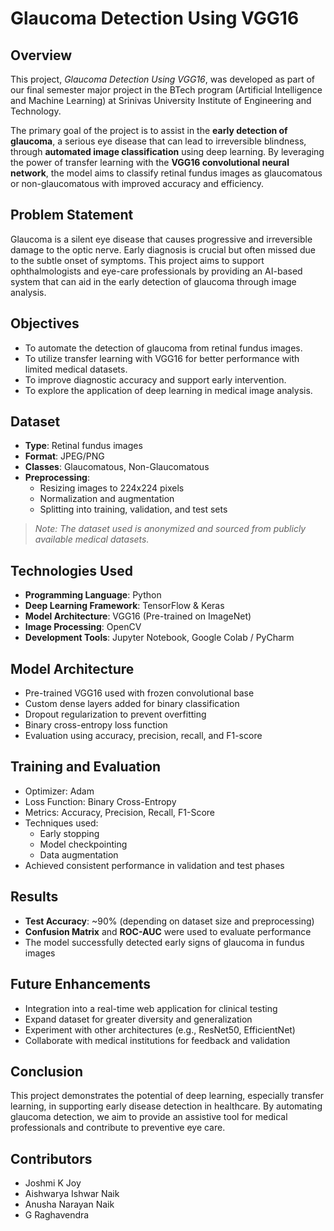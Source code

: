 # Glaucoma Detection Using VGG16

## Overview

This project, *Glaucoma Detection Using VGG16*, was developed as part of our final semester major project in the BTech program (Artificial Intelligence and Machine Learning) at Srinivas University Institute of Engineering and Technology.

The primary goal of the project is to assist in the **early detection of glaucoma**, a serious eye disease that can lead to irreversible blindness, through **automated image classification** using deep learning. By leveraging the power of transfer learning with the **VGG16 convolutional neural network**, the model aims to classify retinal fundus images as glaucomatous or non-glaucomatous with improved accuracy and efficiency.

## Problem Statement

Glaucoma is a silent eye disease that causes progressive and irreversible damage to the optic nerve. Early diagnosis is crucial but often missed due to the subtle onset of symptoms. This project aims to support ophthalmologists and eye-care professionals by providing an AI-based system that can aid in the early detection of glaucoma through image analysis.


## Objectives

- To automate the detection of glaucoma from retinal fundus images.
- To utilize transfer learning with VGG16 for better performance with limited medical datasets.
- To improve diagnostic accuracy and support early intervention.
- To explore the application of deep learning in medical image analysis.


## Dataset

- **Type**: Retinal fundus images
- **Format**: JPEG/PNG
- **Classes**: Glaucomatous, Non-Glaucomatous
- **Preprocessing**:
  - Resizing images to 224x224 pixels
  - Normalization and augmentation
  - Splitting into training, validation, and test sets

> *Note: The dataset used is anonymized and sourced from publicly available medical datasets.*


## Technologies Used

- **Programming Language**: Python
- **Deep Learning Framework**: TensorFlow & Keras
- **Model Architecture**: VGG16 (Pre-trained on ImageNet)
- **Image Processing**: OpenCV
- **Development Tools**: Jupyter Notebook, Google Colab / PyCharm


## Model Architecture

- Pre-trained VGG16 used with frozen convolutional base
- Custom dense layers added for binary classification
- Dropout regularization to prevent overfitting
- Binary cross-entropy loss function
- Evaluation using accuracy, precision, recall, and F1-score


## Training and Evaluation

- Optimizer: Adam
- Loss Function: Binary Cross-Entropy
- Metrics: Accuracy, Precision, Recall, F1-Score
- Techniques used:
  - Early stopping
  - Model checkpointing
  - Data augmentation
- Achieved consistent performance in validation and test phases


## Results

- **Test Accuracy**: ~90% (depending on dataset size and preprocessing)
- **Confusion Matrix** and **ROC-AUC** were used to evaluate performance
- The model successfully detected early signs of glaucoma in fundus images


## Future Enhancements

- Integration into a real-time web application for clinical testing
- Expand dataset for greater diversity and generalization
- Experiment with other architectures (e.g., ResNet50, EfficientNet)
- Collaborate with medical institutions for feedback and validation


## Conclusion

This project demonstrates the potential of deep learning, especially transfer learning, in supporting early disease detection in healthcare. By automating glaucoma detection, we aim to provide an assistive tool for medical professionals and contribute to preventive eye care.


## Contributors

- Joshmi K Joy  
- Aishwarya Ishwar Naik
- Anusha Narayan Naik
- G Raghavendra




 
